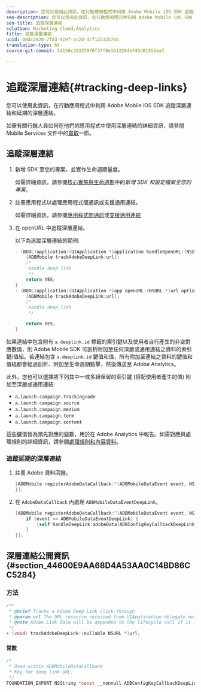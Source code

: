 ```yaml
---
description: 您可以使用此資訊，在行動應用程式中利用 Adobe Mobile iOS SDK 追蹤深層連結和延期的深層連結。
seo-description: 您可以使用此資訊，在行動應用程式中利用 Adobe Mobile iOS SDK 追蹤深層連結和延期的深層連結。
seo-title: 追蹤深層連結
solution: Marketing Cloud,Analytics
title: 追蹤深層連結
uuid: 08dc2820-7fd3-419f-ac2d-dcf12532578a
translation-type: ht
source-git-commit: 54150c39325070f37f8e1612204a745d81551ea7

---
```



# 追蹤深層連結{#tracking-deep-links}

您可以使用此資訊，在行動應用程式中利用 Adobe Mobile iOS SDK 追蹤深層連結和延期的深層連結。

如需有關行銷人員如何在他們的應用程式中使用深層連結的詳細資訊，請參閱 Mobile Services 文件中的[贏取](/help/ios/acquisition-main/acquisition.md)一節。

## 追蹤深層連結

1. 新增 SDK 至您的專案，並實作生命週期量度。

   如需詳細資訊，請參閱[核心實施與生命週期](/help/ios/getting-started/dev-qs.md)中的&#x200B;*新增 SDK 和設定檔案至您的專案*。
1. 註冊應用程式以處理應用程式間通訊或支援通用連結。

   如需詳細資訊，請參閱[應用程式間通訊](https://developer.apple.com/library/ios/documentation/iPhone/Conceptual/iPhoneOSProgrammingGuide/Inter-AppCommunication/Inter-AppCommunication.html#//apple_ref/doc/uid/TP40007072-CH6-SW10)或[支援通用連結](https://developer.apple.com/library/ios/documentation/General/Conceptual/AppSearch/UniversalLinks.html)

1. 在 openURL 中追蹤深層連結。

   以下為追蹤深層連結的範例:

   ```objective-c
   - (BOOL)application:(UIApplication *)application handleOpenURL:(NSURL *)url { 
       [ADBMobile trackAdobeDeepLink:url]; 
       /* 
        Handle deep link 
        */ 
       return YES; 
   } 
   - (BOOL)application:(UIApplication *)app openURL:(NSURL *)url options:(NSDictionary<NSString *, id> *)options { 
       [ADBMobile trackAdobeDeepLink:url]; 
       /* 
        Handle deep link 
        */ 
   
       return YES; 
   }
   ```

如果連結中包含附有 `a.deeplink.id` 標籤的索引鍵以及使用者自行產生的非空對應數值，則 Adobe Mobile SDK 可剖析附加至任何深層或通用連結之資料的索引鍵/值組。若連結包含 `a.deeplink.id` 鍵值和值，所有附加至連結之資料的鍵值和值組都會經過剖析、附加至生命週期點擊，然後傳送至 Adobe Analytics。

此外，您也可以選擇將下列其中一或多組保留的索引鍵 (搭配使用者產生的值) 附加至深層或通用連結:

* `a.launch.campaign.trackingcode`
* `a.launch.campaign.source`
* `a.launch.campaign.medium`
* `a.launch.campaign.term`
* `a.launch.campaign.content`

這些鍵值皆為預先對應的變數，用於在 Adobe Analytics 中報告。如需對應與處理規則的詳細資訊，請參閱[處理規則和內容資料](/help/ios/getting-started/proc-rules.md)。

### 追蹤延期的深層連結

1. 註冊 Adobe 資料回撥。

   ```objective-c
   [ADBMobile registerAdobeDataCallback:^(ADBMobileDataEvent event, NSDictionary * _Nullable adobeData) { 
   }];
   ```

1. 在 `AdobeDataCallback` 內處理 `ADBMobileDataEventDeepLink`。

   ```objective-c
   [ADBMobile registerAdobeDataCallback:^(ADBMobileDataEvent event, NSDictionary * _Nullable adobeData) { 
       if (event == ADBMobileDataEventDeepLink) { 
           [self handleDeepLink:adobeData[ADBConfigKeyCallbackDeepLink]]; 
       } 
   }];
   ```

## 深層連結公開資訊 {#section_44600E9AA68D4A53AA0C14BD86CC5284}

### 方法

```objective-c
/** 
 * @brief Tracks a Adobe Deep Link click-through 
 * @param url The URL resource received from UIApplication delegate method. 
 * @note Adobe Link data will be appended to the lifecycle call if it is a launch event, otherwise an extra call will be sent. 
 */ 
+ (void) trackAdobeDeepLink:(nullable NSURL *)url;
```

#### 常數

```objective-c
/* 
 * Used within ADBMobileDataCallback 
 * Key for deep link URL. 
 */ 
FOUNDATION_EXPORT NSString *const __nonnull ADBConfigKeyCallbackDeepLink;
```


